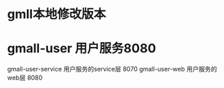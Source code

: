 # gmll本地修改版本
# gmall-user 用户服务8080
gmall-user-service 用户服务的service层 8070
gmall-user-web 用户服务的web层 8080